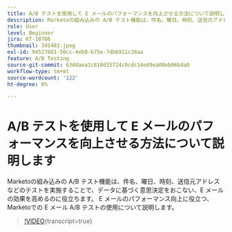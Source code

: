 ```yaml
---
title: A/B テストを使用して E メールのパフォーマンスを向上させる方法について説明します
description: Marketoの組み込みの A/B テスト機能は、件名、曜日、時刻、送信元アドレスなどのテストを実施することで、データに基づく意思決定をおこない、E メールの効果を高めるのに役立ちます。 E メールのパフォーマンス向上に役立つ、Marketoでの E メール A/B テストの使用について説明します。
role: User
level: Beginner
jira: KT-10766
thumbnail: 345483.jpeg
exl-id: 94527801-50cc-4eb0-b75e-7db6911c38aa
feature: A/B Testing
source-git-commit: 63d4aea1c818d35724c0cdc14e69ea00eb06b4a0
workflow-type: tm+mt
source-wordcount: '122'
ht-degree: 0%

---
```


# A/B テストを使用して E メールのパフォーマンスを向上させる方法について説明します

Marketoの組み込みの A/B テスト機能は、件名、曜日、時刻、送信元アドレスなどのテストを実施することで、データに基づく意思決定をおこない、E メールの効果を高めるのに役立ちます。 E メールのパフォーマンス向上に役立つ、Marketoでの E メール A/B テストの使用について説明します。

>[!VIDEO](https://video.tv.adobe.com/v/345483/?quality=12&learn=on){transcript=true}

